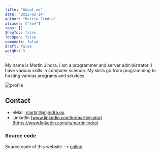 ```yaml
---
title: "About me"
date: "2022-02-14"
author: "Martin Jindra"
aliases: ["/me"]
tags: []
ShowToc: false
TocOpen: false
comments: false
draft: false
weight: 3
---
```


My name is Martin Jindra.
I am a programmer and server administrator.
I have various skills in computer science.
My skills go from programming to hosting various programs and services.

![profile](/img/profile.png#center)

## Contact

+ eMail: [martin@mjindra.eu](mailto:martin@mjindra.eu).
+ LinkedIn [www.linkedin.com/in/martinjindra](https://www.linkedin.com/in/martinjindra)

### Source code

Source code of this website --> [online](https://github.com/MartinJindra/mjindra.eu)
